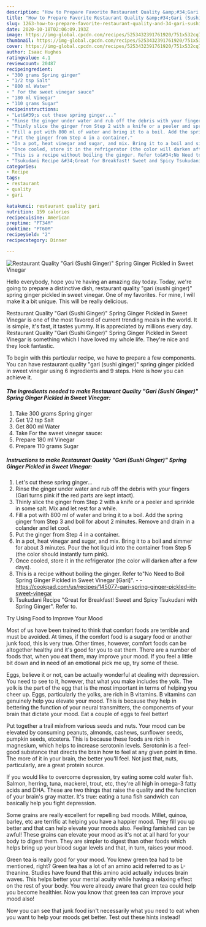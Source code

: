 ```yaml
---
description: "How to Prepare Favorite Restaurant Quality &amp;#34;Gari (Sushi Ginger)&amp;#34; Spring Ginger Pickled in Sweet Vinegar"
title: "How to Prepare Favorite Restaurant Quality &amp;#34;Gari (Sushi Ginger)&amp;#34; Spring Ginger Pickled in Sweet Vinegar"
slug: 1263-how-to-prepare-favorite-restaurant-quality-and-34-gari-sushi-ginger-and-34-spring-ginger-pickled-in-sweet-vinegar
date: 2020-10-18T02:06:09.193Z
image: https://img-global.cpcdn.com/recipes/5253432391761920/751x532cq70/restaurant-quality-gari-sushi-ginger-spring-ginger-pickled-in-sweet-vinegar-recipe-main-photo.jpg
thumbnail: https://img-global.cpcdn.com/recipes/5253432391761920/751x532cq70/restaurant-quality-gari-sushi-ginger-spring-ginger-pickled-in-sweet-vinegar-recipe-main-photo.jpg
cover: https://img-global.cpcdn.com/recipes/5253432391761920/751x532cq70/restaurant-quality-gari-sushi-ginger-spring-ginger-pickled-in-sweet-vinegar-recipe-main-photo.jpg
author: Isaac Hughes
ratingvalue: 4.1
reviewcount: 20487
recipeingredient:
- "300 grams Spring ginger"
- "1/2 tsp Salt"
- "800 ml Water"
- " For the sweet vinegar sauce"
- "180 ml Vinegar"
- "110 grams Sugar"
recipeinstructions:
- "Let&#39;s cut these spring ginger..."
- "Rinse the ginger under water and rub off the debris with your fingers (Gari turns pink if the red parts are kept intact)."
- "Thinly slice the ginger from Step 2 with a knife or a peeler and sprinkle in some salt. Mix and let rest for a while."
- "Fill a pot with 800 ml of water and bring it to a boil. Add the spring ginger from Step 3 and boil for about 2 minutes. Remove and drain in a colander and let cool."
- "Put the ginger from Step 4 in a container."
- "In a pot, heat vinegar and sugar, and mix. Bring it to a boil and simmer for about 3 minutes. Pour the hot liquid into the container from Step 5 (the color should instantly turn pink)."
- "Once cooled, store it in the refrigerator (the color will darken after a few days)."
- "This is a recipe without boiling the ginger. Refer to&#34;No Need to Boil Spring Ginger Pickled in Sweet Vinegar [Gari]&#34;.  https://cookpad.com/us/recipes/145077-gari-spring-ginger-pickled-in-sweet-vinegar"
- "Tsukudani Recipe &#34;Great for Breakfast! Sweet and Spicy Tsukudani with Spring Ginger&#34;. Refer to."
categories:
- Recipe
tags:
- restaurant
- quality
- gari

katakunci: restaurant quality gari 
nutrition: 159 calories
recipecuisine: American
preptime: "PT34M"
cooktime: "PT60M"
recipeyield: "2"
recipecategory: Dinner

---
```



![Restaurant Quality &#34;Gari (Sushi Ginger)&#34; Spring Ginger Pickled in Sweet Vinegar](https://img-global.cpcdn.com/recipes/5253432391761920/751x532cq70/restaurant-quality-gari-sushi-ginger-spring-ginger-pickled-in-sweet-vinegar-recipe-main-photo.jpg)

Hello everybody, hope you're having an amazing day today. Today, we're going to prepare a distinctive dish, restaurant quality &#34;gari (sushi ginger)&#34; spring ginger pickled in sweet vinegar. One of my favorites. For mine, I will make it a bit unique. This will be really delicious.

Restaurant Quality &#34;Gari (Sushi Ginger)&#34; Spring Ginger Pickled in Sweet Vinegar is one of the most favored of current trending meals in the world. It is simple, it's fast, it tastes yummy. It is appreciated by millions every day. Restaurant Quality &#34;Gari (Sushi Ginger)&#34; Spring Ginger Pickled in Sweet Vinegar is something which I have loved my whole life. They're nice and they look fantastic.




To begin with this particular recipe, we have to prepare a few components. You can have restaurant quality &#34;gari (sushi ginger)&#34; spring ginger pickled in sweet vinegar using 6 ingredients and 9 steps. Here is how you can achieve it.

<!--inarticleads1-->

##### The ingredients needed to make Restaurant Quality &#34;Gari (Sushi Ginger)&#34; Spring Ginger Pickled in Sweet Vinegar:

1. Take 300 grams Spring ginger
1. Get 1/2 tsp Salt
1. Get 800 ml Water
1. Take  For the sweet vinegar sauce:
1. Prepare 180 ml Vinegar
1. Prepare 110 grams Sugar




<!--inarticleads2-->

##### Instructions to make Restaurant Quality &#34;Gari (Sushi Ginger)&#34; Spring Ginger Pickled in Sweet Vinegar:

1. Let&#39;s cut these spring ginger...
1. Rinse the ginger under water and rub off the debris with your fingers (Gari turns pink if the red parts are kept intact).
1. Thinly slice the ginger from Step 2 with a knife or a peeler and sprinkle in some salt. Mix and let rest for a while.
1. Fill a pot with 800 ml of water and bring it to a boil. Add the spring ginger from Step 3 and boil for about 2 minutes. Remove and drain in a colander and let cool.
1. Put the ginger from Step 4 in a container.
1. In a pot, heat vinegar and sugar, and mix. Bring it to a boil and simmer for about 3 minutes. Pour the hot liquid into the container from Step 5 (the color should instantly turn pink).
1. Once cooled, store it in the refrigerator (the color will darken after a few days).
1. This is a recipe without boiling the ginger. Refer to&#34;No Need to Boil Spring Ginger Pickled in Sweet Vinegar [Gari]&#34;. -  - https://cookpad.com/us/recipes/145077-gari-spring-ginger-pickled-in-sweet-vinegar
1. Tsukudani Recipe &#34;Great for Breakfast! Sweet and Spicy Tsukudani with Spring Ginger&#34;. Refer to.




Try Using Food to Improve Your Mood


Most of us have been trained to think that comfort foods are terrible and must be avoided. At times, if the comfort food is a sugary food or another junk food, this is very true. Other times, however, comfort foods can be altogether healthy and it's good for you to eat them. There are a number of foods that, when you eat them, may improve your mood. If you feel a little bit down and in need of an emotional pick me up, try some of these.

Eggs, believe it or not, can be actually wonderful at dealing with depression. You need to see to it, however, that what you make includes the yolk. The yolk is the part of the egg that is the most important in terms of helping you cheer up. Eggs, particularly the yolks, are rich in B vitamins. B vitamins can genuinely help you elevate your mood. This is because they help in bettering the function of your neural transmitters, the components of your brain that dictate your mood. Eat a couple of eggs to feel better!

Put together a trail mixfrom various seeds and nuts. Your mood can be elevated by consuming peanuts, almonds, cashews, sunflower seeds, pumpkin seeds, etcetera. This is because these foods are rich in magnesium, which helps to increase serotonin levels. Serotonin is a feel-good substance that directs the brain how to feel at any given point in time. The more of it in your brain, the better you'll feel. Not just that, nuts, particularly, are a great protein source.

If you would like to overcome depression, try eating some cold water fish. Salmon, herring, tuna, mackerel, trout, etc, they're all high in omega-3 fatty acids and DHA. These are two things that raise the quality and the function of your brain's gray matter. It's true: eating a tuna fish sandwich can basically help you fight depression. 

Some grains are really excellent for repelling bad moods. Millet, quinoa, barley, etc are terrific at helping you have a happier mood. They fill you up better and that can help elevate your moods also. Feeling famished can be awful! These grains can elevate your mood as it's not at all hard for your body to digest them. They are simpler to digest than other foods which helps bring up your blood sugar levels and that, in turn, raises your mood.

Green tea is really good for your mood. You knew green tea had to be mentioned, right? Green tea has a lot of an amino acid referred to as L-theanine. Studies have found that this amino acid actually induces brain waves. This helps better your mental acuity while having a relaxing effect on the rest of your body. You were already aware that green tea could help you become healthier. Now you know that green tea can improve your mood also!

Now you can see that junk food isn't necessarily what you need to eat when you want to help your moods get better. Test out  these hints  instead!

